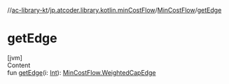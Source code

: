 //[ac-library-kt](../../index.md)/[jp.atcoder.library.kotlin.minCostFlow](../index.md)/[MinCostFlow](index.md)/[getEdge](get-edge.md)



# getEdge  
[jvm]  
Content  
fun [getEdge](get-edge.md)(i: [Int](https://kotlinlang.org/api/latest/jvm/stdlib/kotlin/-int/index.html)): [MinCostFlow.WeightedCapEdge](-weighted-cap-edge/index.md)  



